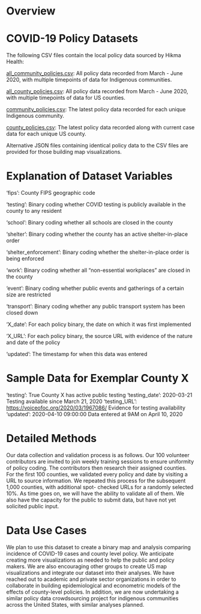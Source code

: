 # Overview

# COVID-19 Policy Datasets

The following CSV files contain the local policy data sourced by Hikma Health:

[all_community_policies.csv](https://github.com/hikmahealth/covid19countymap/blob/gh-pages/all_community_policies.csv): All policy data recorded from March - June 2020, with multiple timepoints of data for Indigenous communities.

[all_county_policies.csv](https://github.com/hikmahealth/covid19countymap/blob/gh-pages/all_county_policies.csv): All policy data recorded from March - June 2020, with multiple timepoints of data for US counties.

[community_policies.csv](https://github.com/hikmahealth/covid19countymap/blob/gh-pages/community_policies.csv): The latest policy data recorded for each unique Indigenous community.

[county_policies.csv](https://github.com/hikmahealth/covid19countymap/blob/gh-pages/county_policies.csv): The latest policy data recorded along with current case data for each unique US county.

Alternative JSON files containing identical policy data to the CSV files are provided for those building map visualizations.

# Explanation of Dataset Variables
‘fips’: County FIPS geographic code

‘testing’: Binary coding whether COVID testing is publicly available in the county to any resident

‘school’: Binary coding whether all schools are closed in the county

‘shelter’: Binary coding whether the county has an active shelter-in-place order

‘shelter_enforcement’: Binary coding whether the shelter-in-place order is being enforced

‘work’: Binary coding whether all “non-essential workplaces” are closed in the county

‘event’:  Binary coding whether public events and gatherings of a certain size are restricted

‘transport’: Binary coding whether any public transport system has been closed down

‘X_date’: For each policy binary, the date on which it was first implemented

‘X_URL’: For each policy binary, the source URL with evidence of the nature and date of the policy

‘updated’: The timestamp for when this data was entered

# Sample Data for Exemplar County X
‘testing’: True                                                                   County X has active public testing
‘testing_date’: 2020-03-21                                                        Testing available since March 21, 2020
‘testing_URL’: https://voiceofoc.org/2020/03/1967086/                             Evidence for testing availability
‘updated’: 2020-04-10 09:00:00                                                    Data entered at 9AM on April 10, 2020

# Detailed Methods
Our data collection and validation process is as follows. Our 100 volunteer contributors are invited to join weekly training sessions to ensure uniformity of policy coding. The contributors then research their assigned counties. For the first 100 counties, we validated every policy and date by visiting a URL to source information. We repeated this process for the subsequent 1,000 counties, with additional spot- checked URLs for a randomly selected 10%. As time goes on, we will have the ability to validate all of them. We also have the capacity for the public to submit data, but have not yet solicited public input.

# Data Use Cases
We plan to use this dataset to create a binary map and analysis comparing incidence of COVID-19 cases and county level policy. We anticipate creating more visualizations as needed to help the public and policy makers. We are also encouraging other groups to create US map visualizations and integrate our dataset into their analyses. We have reached out to academic and private sector organizations in order to collaborate in building epidemiological and econometric models of the effects of county-level policies. In addition, we are now undertaking a similar policy data crowdsourcing project for indigenous communities across the United States, with similar analyses planned.
